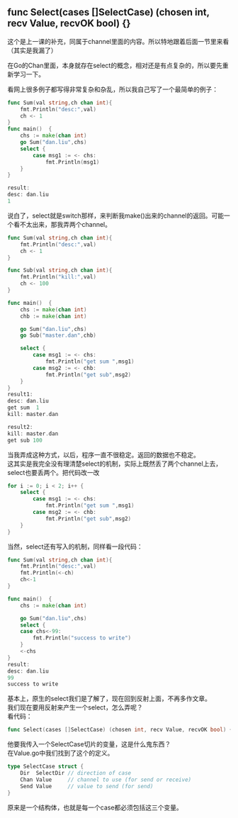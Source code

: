 ## func Select(cases []SelectCase) (chosen int, recv Value, recvOK bool) {}

这个是上一课的补充，同属于channel里面的内容。所以特地跟着后面一节里来看（其实是我漏了）  

在Go的Chan里面，本身就存在select的概念，相对还是有点复杂的，所以要先重新学习一下。  

看网上很多例子都写得非常复杂和杂乱，所以我自己写了一个最简单的例子：  

```go
func Sum(val string,ch chan int){
	fmt.Println("desc:",val)
	ch <- 1
}
func main()  {
	chs := make(chan int)
	go Sum("dan.liu",chs)
	select {
		case msg1 := <- chs:
			fmt.Println(msg1)
	}
}

result:
desc: dan.liu
1
```
说白了，select就是switch那样，来判断我make()出来的channel的返回。可能一个看不太出来，那我弄两个channel。  

```go
func Sum(val string,ch chan int){
	fmt.Println("desc:",val)
	ch <- 1
}

func Sub(val string,ch chan int){
	fmt.Println("kill:",val)
	ch <- 100
}

func main()  {
	chs := make(chan int)
	chb := make(chan int)

	go Sum("dan.liu",chs)
	go Sub("master.dan",chb)

	select {
		case msg1 := <- chs:
			fmt.Println("get sum ",msg1)
		case msg2 := <- chb:
			fmt.Println("get sub",msg2)
	}
}
result1:
desc: dan.liu
get sum  1
kill: master.dan

result2:
kill: master.dan
get sub 100
```
当我弄成这种方式，以后，程序一直不很稳定。返回的数据也不稳定。  
这其实是我完全没有理清楚select的机制，实际上既然丢了两个channel上去，select也要丢两个。把代码改一改  
```go
for i := 0; i < 2; i++ {
	select {
		case msg1 := <- chs:
			fmt.Println("get sum ",msg1)
		case msg2 := <- chb:
			fmt.Println("get sub",msg2)
	}
}
```
当然，select还有写入的机制，同样看一段代码：  
```go
func Sum(val string,ch chan int){
	fmt.Println("desc:",val)
	fmt.Println(<-ch)
	ch<-1
}

func main()  {
	chs := make(chan int)

	go Sum("dan.liu",chs)
	select {
	case chs<-99:
		fmt.Println("success to write")
	}
	<-chs
}
result:
desc: dan.liu
99
success to write
```

基本上，原生的select我们是了解了，现在回到反射上面，不再多作文章。  
我们现在要用反射来产生一个select，怎么弄呢？  
看代码：
```go
func Select(cases []SelectCase) (chosen int, recv Value, recvOK bool) {}
```
他要我传入一个SelectCase切片的变量，这是什么鬼东西？  
在Value.go中我们找到了这个的定义。  
```go
type SelectCase struct {
	Dir  SelectDir // direction of case
	Chan Value     // channel to use (for send or receive)
	Send Value     // value to send (for send)
}
```
原来是一个结构体，也就是每一个case都必须包括这三个变量。  

